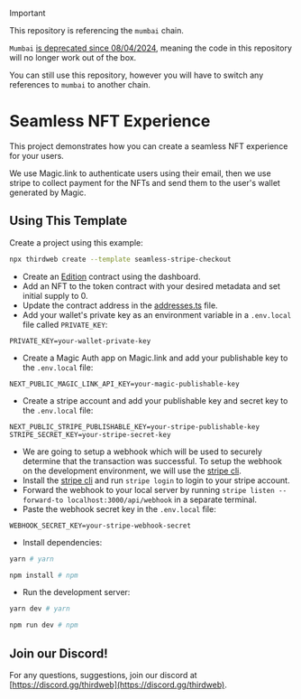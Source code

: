 > [!Important]  
> This repository is referencing the `mumbai` chain.
> 
> `Mumbai` [is deprecated since 08/04/2024](https://blog.thirdweb.com/deprecation-of-mumbai-testnet/), meaning the code in this repository will no longer work out of the box.
>
> You can still use this repository, however you will have to switch any references to `mumbai` to another chain.

# Seamless NFT Experience

This project demonstrates how you can create a seamless NFT experience for your users.

We use Magic.link to authenticate users using their email, then we use stripe to collect payment for the NFTs and send them to the user's wallet generated by Magic.

## Using This Template

Create a project using this example:

```bash
npx thirdweb create --template seamless-stripe-checkout
```

- Create an [Edition](https://thirdweb.com/thirdweb.eth/TokenERC1155) contract using the dashboard.
- Add an NFT to the token contract with your desired metadata and set initial supply to 0.
- Update the contract address in the [addresses.ts](./constants/addresses.ts) file.
- Add your wallet's private key as an environment variable in a `.env.local` file called `PRIVATE_KEY`:

```text title=".env.local"
PRIVATE_KEY=your-wallet-private-key
```

- Create a Magic Auth app on Magic.link and add your publishable key to the `.env.local` file:

```text title=".env.local"
NEXT_PUBLIC_MAGIC_LINK_API_KEY=your-magic-publishable-key
```

- Create a stripe account and add your publishable key and secret key to the `.env.local` file:

```text title=".env.local"
NEXT_PUBLIC_STRIPE_PUBLISHABLE_KEY=your-stripe-publishable-key
STRIPE_SECRET_KEY=your-stripe-secret-key
```

- We are going to setup a webhook which will be used to securely determine that the transaction was successful. To setup the webhook on the development environment, we will use the [stripe cli](https://stripe.com/docs/stripe-cli).
- Install the [stripe cli](https://stripe.com/docs/stripe-cli) and run `stripe login` to login to your stripe account.
- Forward the webhook to your local server by running `stripe listen --forward-to localhost:3000/api/webhook` in a separate terminal.
- Paste the webhook secret key in the `.env.local` file:

```text title=".env.local"
WEBHOOK_SECRET_KEY=your-stripe-webhook-secret
```

- Install dependencies:

```bash
yarn # yarn

npm install # npm
```

- Run the development server:

```bash
yarn dev # yarn

npm run dev # npm
```

## Join our Discord!

For any questions, suggestions, join our discord at [https://discord.gg/thirdweb](https://discord.gg/thirdweb).
